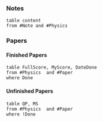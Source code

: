 
### Notes
```dataview
table content
from #Note and #Physics 
```
### Papers

#### Finished Papers
```dataview
table FullScore, MyScore, DateDone
from #Physics  and #Paper
where Done
```
#### Unfinished Papers
```dataview
table QP, MS
from #Physics  and #Paper
where !Done
```
